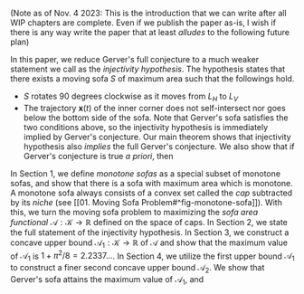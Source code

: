 (Note as of Nov. 4 2023: This is the introduction that we can write after all WIP chapters are complete. Even if we publish the paper as-is, I wish if there is any way write the paper that at least _alludes_ to the following future plan)

In this paper, we reduce Gerver's full conjecture to a much weaker statement we call as the _injectivity hypothesis_. The hypothesis states that there exists a moving sofa $S$ of maximum area such that the followings hold.
- $S$ rotates $90$ degrees clockwise as it moves from $L_H$ to $L_V$
- The trajectory $\mathbf{x}(t)$ of the inner corner does not self-intersect nor goes below the bottom side of the sofa.
Note that Gerver's sofa satisfies the two conditions above, so the injectivity hypothesis is immediately implied by Gerver's conjecture. Our main theorem shows that injectivity hypothesis also _implies_ the full Gerver's conjecture. We also show that if Gerver's conjecture is true _a priori_, then 

In Section 1, we define _monotone sofas_ as a special subset of monotone sofas, and show that there is a sofa with maximum area which is monotone. A monotone sofa always consists of a convex set called the _cap_ subtracted by its _niche_ (see [[01. Moving Sofa Problem#^fig-monotone-sofa]]). With this, we turn the moving sofa problem to maximizing the _sofa area functional_ $\mathcal{A} : \mathcal{K} \to \mathbb{R}$ defined on the space of caps. In Section 2, we state the full statement of the injectivity hypothesis. In Section 3, we construct a concave upper bound $\mathcal{A}_1 : \mathcal{K} \to \mathbb{R}$ of $\mathcal{A}$ and show that the maximum value of $\mathcal{A}_1$ is $1 + \pi^2/8 = 2.2337\dots$. In Section 4, we utilize the first upper bound $\mathcal{A}_1$ to construct a finer second concave upper bound $\mathcal{A}_2$. We show that Gerver's sofa attains the maximum value of $\mathcal{A}_1$, and 
